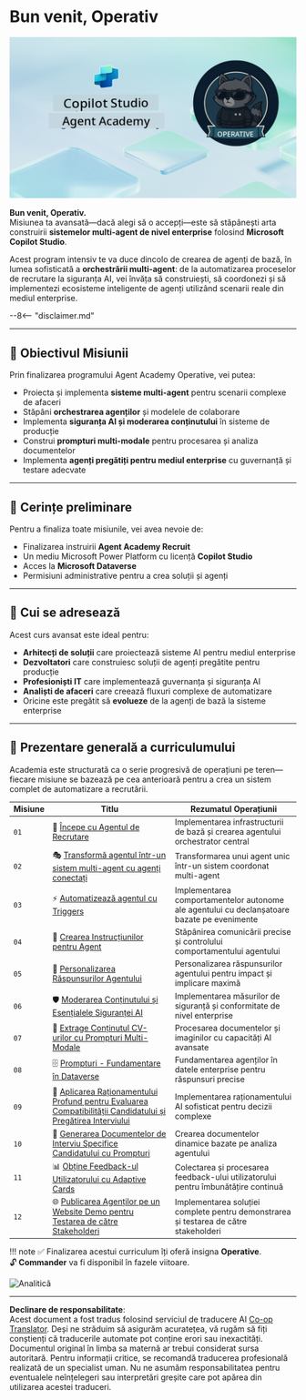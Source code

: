 <!--
CO_OP_TRANSLATOR_METADATA:
{
  "original_hash": "24fcbe9a57d3439e05f8866e550c0a84",
  "translation_date": "2025-10-20T17:53:29+00:00",
  "source_file": "docs/operative-preview/README.md",
  "language_code": "ro"
}
-->
# Bun venit, Operativ

![Copilot Studio Agent Academy Operative](../../../../translated_images/mcs-agent-academy-operative-banner.a936fde2d84d1b89cfdbb18f2ef98a24b970727bad45fd3ba072ada68200e6fc.ro.png)

**Bun venit, Operativ.**  
Misiunea ta avansată—dacă alegi să o accepți—este să stăpânești arta construirii **sistemelor multi-agent de nivel enterprise** folosind **Microsoft Copilot Studio**.

Acest program intensiv te va duce dincolo de crearea de agenți de bază, în lumea sofisticată a **orchestrării multi-agent**: de la automatizarea proceselor de recrutare la siguranța AI, vei învăța să construiești, să coordonezi și să implementezi ecosisteme inteligente de agenți utilizând scenarii reale din mediul enterprise.

--8<-- "disclaimer.md"

---

## 🎯 Obiectivul Misiunii

Prin finalizarea programului Agent Academy Operative, vei putea:

- Proiecta și implementa **sisteme multi-agent** pentru scenarii complexe de afaceri
- Stăpâni **orchestrarea agenților** și modelele de colaborare
- Implementa **siguranța AI și moderarea conținutului** în sisteme de producție
- Construi **prompturi multi-modale** pentru procesarea și analiza documentelor
- Implementa **agenți pregătiți pentru mediul enterprise** cu guvernanță și testare adecvate

---

## 🧪 Cerințe preliminare

Pentru a finaliza toate misiunile, vei avea nevoie de:

- Finalizarea instruirii **Agent Academy Recruit**
- Un mediu Microsoft Power Platform cu licență **Copilot Studio**
- Acces la **Microsoft Dataverse**
- Permisiuni administrative pentru a crea soluții și agenți

---

## 🧬 Cui se adresează

Acest curs avansat este ideal pentru:

- **Arhitecți de soluții** care proiectează sisteme AI pentru mediul enterprise
- **Dezvoltatori** care construiesc soluții de agenți pregătite pentru producție
- **Profesioniști IT** care implementează guvernanța și siguranța AI
- **Analiști de afaceri** care creează fluxuri complexe de automatizare
- Oricine este pregătit să **evolueze** de la agenți de bază la sisteme enterprise

---

## 🧭 Prezentare generală a curriculumului

Academia este structurată ca o serie progresivă de operațiuni pe teren—fiecare misiune se bazează pe cea anterioară pentru a crea un sistem complet de automatizare a recrutării.

| Misiune | Titlu | Rezumatul Operațiunii |
|---------|-------|-----------------------|
| `01` | 🚨 [Începe cu Agentul de Recrutare](./01-get-started/README.md) | Implementarea infrastructurii de bază și crearea agentului orchestrator central |
| `02` | 🎭 [Transformă agentul într-un sistem multi-agent cu agenți conectați](./02-multi-agent/README.md) | Transformarea unui agent unic într-un sistem coordonat multi-agent |
| `03` | ⚡ [Automatizează agentul cu Triggers](./03-automate-triggers/README.md) | Implementarea comportamentelor autonome ale agentului cu declanșatoare bazate pe evenimente |
| `04` | 📝 [Crearea Instrucțiunilor pentru Agent](./04-agent-instructions/README.md) | Stăpânirea comunicării precise și controlului comportamentului agentului |
| `05` | 💬 [Personalizarea Răspunsurilor Agentului](./05-agent-responses/README.md) | Personalizarea răspunsurilor agentului pentru impact și implicare maximă |
| `06` | 🛡️ [Moderarea Conținutului și Esențialele Siguranței AI](./06-ai-safety/README.md) | Implementarea măsurilor de siguranță și conformitate de nivel enterprise |
| `07` | 🎨 [Extrage Conținutul CV-urilor cu Prompturi Multi-Modale](./07-multimodal-prompts/README.md) | Procesarea documentelor și imaginilor cu capacități AI avansate |
| `08` | 🗄️ [Prompturi - Fundamentare în Dataverse](./08-dataverse-grounding/README.md) | Fundamentarea agenților în datele enterprise pentru răspunsuri precise |
| `09` | 🧠 [Aplicarea Raționamentului Profund pentru Evaluarea Compatibilității Candidatului și Pregătirea Interviului](./09-deep-reasoning/README.md) | Implementarea raționamentului AI sofisticat pentru decizii complexe |
| `10` | 📄 [Generarea Documentelor de Interviu Specifice Candidatului cu Prompturi](./10-generate-documents/README.md) | Crearea documentelor dinamice bazate pe analiza agentului |
| `11` | 📊 [Obține Feedback-ul Utilizatorului cu Adaptive Cards](./11-obtain-user-feedback/README.md) | Colectarea și procesarea feedback-ului utilizatorului pentru îmbunătățire continuă |
| `12` | 🌐 [Publicarea Agenților pe un Website Demo pentru Testarea de către Stakeholderi](./12-demo-website/README.md) | Implementarea soluției complete pentru demonstrarea și testarea de către stakeholderi |

!!! note
    ✅ Finalizarea acestui curriculum îți oferă insigna **Operative**.  
    🔓 **Commander** va fi disponibil în fazele viitoare.

<!-- markdownlint-disable-next-line MD033 -->
<img src="https://m365-visitor-stats.azurewebsites.net/agent-academy/operative" alt="Analitică" />

---

**Declinare de responsabilitate**:  
Acest document a fost tradus folosind serviciul de traducere AI [Co-op Translator](https://github.com/Azure/co-op-translator). Deși ne străduim să asigurăm acuratețea, vă rugăm să fiți conștienți că traducerile automate pot conține erori sau inexactități. Documentul original în limba sa maternă ar trebui considerat sursa autoritară. Pentru informații critice, se recomandă traducerea profesională realizată de un specialist uman. Nu ne asumăm responsabilitatea pentru eventualele neînțelegeri sau interpretări greșite care pot apărea din utilizarea acestei traduceri.